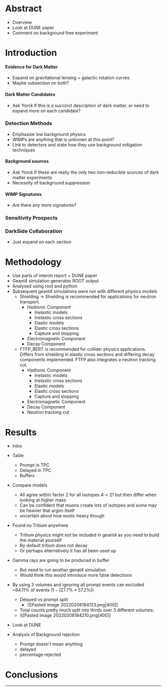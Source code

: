# Abstract
- Overview
- Look at DUNE paper
- Comment on background free experiment

# Introduction
#### Evidence for Dark Matter
- Expand on gravitational lensing + galactic rotation curves
- Maybe subsection on both?

#### Dark Matter Candidates
- Ask Yorck if this is a succinct description of dark matter, or need to expand more on each candidate?

### Detection Methods
- Emphasise low background physics
- WIMPs are anything that is unknown at this point?
- Link to detectors and state how they use background mitigation techniques

#### Background sources
- Ask Yorck if these are really the only two non-reducible sources of dark matter experiments
- Necessity of background suppression

#### WIMP Signatures
- Are there any more signatures?

### Sensitivity Prospects

### DarkSide Collaboration
- Just expand on each section

# Methodology
- Use parts of interim report + DUNE paper
- Geant4 simulation generates ROOT output
- Analysed using root and python
- Subsequent geant4 simulations were run with different physics models
	- Shielding -> Shielding is recommended for applications for neutron transport.
		- Hadronic Component
			- Inelastic models
			- Inelastic cross sections
			- Elastic models
			- Elastic cross sections
			- Capture and stopping
		- Electromagnetic Component
		- Decay Component
	- FTFP_BERT is recommended for collider physics applications. Differs from shielding in elastic cross sections and differing decay components implemented. FTFP also integrates a neutron tracking cut.
		- Hadronic Component
			- Inelastic models
			- Inelastic cross sections
			- Elastic models
			- Elastic cross sections
			- Capture and stopping
		- Electromagnetic Component
		- Decay Component
		- Neutron tracking cut


# Results
- Intro
- Table
	- Prompt in TPC
	- Delayed in TPC
	- Buffers
- Compare models
	- All agree within factor 2 for all isotopes $A<21$ but then differ when looking at higher mass 
	- Can be confident that muons create lots of isotopes and some may be heavier that argon itself
	- uncertain about how exotic heavy though
- Found no Tritium anywhere
  - Tritium physics might not be included in geant4 as you need to build the material yourself
  - By default tritium does not decay
  - Or perhaps alternatively it has all been used up
- Gamma rays are going to be produced in buffer
	- But need to run another genat4 simulation
	- Would think this would introduce more false detections
- By using 3 volumes and ignoring all prompt events can excluded ~84.11% of events ($1-(27.7\% * 57.2\%)$)
  - Delayed vs prompt split
    - ![[Pasted image 20220208184123.png|400]]
  - Total counts pretty much split into thirds over 3 different volumes:
  - ![[Pasted image 20220208184210.png|400]]

- Look at DUNE
- Analysis of Background rejection
	- Prompt doesn't mean anything
	- delayed
	- percentage rejected

# Conclusions
****